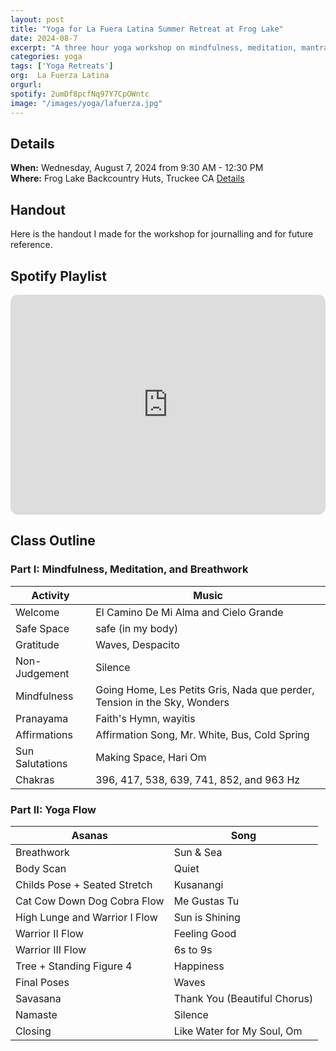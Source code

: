 ```yaml
---
layout: post
title: "Yoga for La Fuera Latina Summer Retreat at Frog Lake"
date: 2024-08-7
excerpt: "A three hour yoga workshop on mindfulness, meditation, mantras, breathwork, and asanas designed for an amazing group of current and former Truckee High School students."
categories: yoga
tags: ['Yoga Retreats']
org:  La Fuerza Latina
orgurl:  
spotify: 2umDf8pcfNq97Y7CpOWntc
image: "/images/yoga/lafuerza.jpg"
---
```



## Details

**When:** Wednesday, August 7, 2024 from 9:30 AM  - 12:30 PM  
**Where:** Frog Lake Backcountry Huts, Truckee CA  [Details](https://www.truckeedonnerlandtrust.org/frog-lake-huts)      

## Handout

Here is the handout I made for the workshop for journalling and for future reference. 

<object data="/assets/pdfs/lafuerzalatinayoga.pdf" width="1000" height="1000" type='application/pdf'></object>


## Spotify Playlist

<iframe style="border-radius:12px" src="https://open.spotify.com/embed/playlist/{{ page.spotify }}?utm_source=generator" width="100%" height="352" frameBorder="0" allowfullscreen="" allow="autoplay; clipboard-write; encrypted-media; fullscreen; picture-in-picture" loading="lazy"></iframe>  



## Class Outline


### Part I: Mindfulness, Meditation, and Breathwork

Activity | Music 
---- | ----
Welcome | El Camino De Mi Alma and Cielo Grande 
Safe Space | safe (in my body) 
Gratitude | Waves, Despacito 
Non-Judgement | Silence 
Mindfulness | Going Home, Les Petits Gris, Nada que perder, Tension in the Sky, Wonders
Pranayama | Faith's Hymn, wayitis 
Affirmations | Affirmation Song, Mr. White, Bus, Cold Spring 
Sun Salutations | Making Space, Hari Om 
Chakras | 396, 417, 538, 639, 741, 852, and 963 Hz 


### Part II: Yoga Flow

Asanas | Song  
---- | ----
Breathwork | Sun & Sea | 
Body Scan | Quiet  
Childs Pose + Seated Stretch | Kusanangi 
Cat Cow Down Dog Cobra Flow | Me Gustas Tu 
High Lunge and Warrior I Flow | Sun is Shining 
Warrior II Flow | Feeling Good 
Warrior III Flow | 6s to 9s 
Tree + Standing Figure 4 | Happiness 
Final Poses | Waves 
Savasana | Thank You (Beautiful Chorus) 
Namaste | Silence  
Closing | Like Water for My Soul, Om




